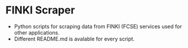 # FINKI Scraper
- Python scripts for scraping data from FINKI (FCSE) services used for other applications.
- Different README.md is avalable for every script.
